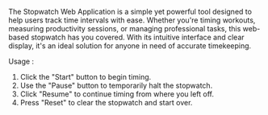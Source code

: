 The Stopwatch Web Application is a simple yet powerful tool designed to help users track time intervals with ease. Whether you're timing workouts, measuring productivity sessions, or managing professional tasks, this web-based stopwatch has you covered. With its intuitive interface and clear display, it's an ideal solution for anyone in need of accurate timekeeping.

Usage : 
1. Click the "Start" button to begin timing.
2. Use the "Pause" button to temporarily halt the stopwatch.
3. Click "Resume" to continue timing from where you left off.
4. Press "Reset" to clear the stopwatch and start over.

